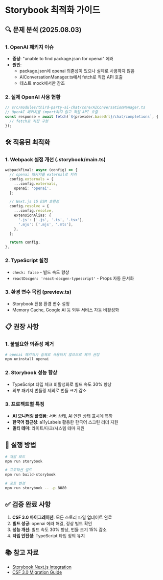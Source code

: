 # Storybook 최적화 가이드

## 🔍 문제 분석 (2025.08.03)

### 1. OpenAI 패키지 이슈
- **증상**: "unable to find package.json for openai" 에러
- **원인**: 
  - package.json에 openai 의존성이 있으나 실제로 사용하지 않음
  - AIConversationManager.ts에서 fetch로 직접 API 호출
  - 테스트 mock에서만 참조

### 2. 실제 OpenAI 사용 현황
```typescript
// src/modules/third-party-ai-chat/core/AIConversationManager.ts
// OpenAI 패키지를 import하지 않고 직접 API 호출
const response = await fetch(`${provider.baseUrl}/chat/completions`, {
  // fetch로 직접 구현
});
```

## 🛠️ 적용된 최적화

### 1. Webpack 설정 개선 (.storybook/main.ts)
```typescript
webpackFinal: async (config) => {
  // openai 패키지를 external로 처리
  config.externals = {
    ...config.externals,
    openai: 'openai',
  };

  // Next.js 15 ESM 호환성
  config.resolve = {
    ...config.resolve,
    extensionAlias: {
      '.js': ['.js', '.ts', '.tsx'],
      '.mjs': ['.mjs', '.mts'],
    },
  };

  return config;
},
```

### 2. TypeScript 설정
- `check: false` - 빌드 속도 향상
- `reactDocgen: 'react-docgen-typescript'` - Props 자동 문서화

### 3. 환경 변수 목업 (preview.ts)
- Storybook 전용 환경 변수 설정
- Memory Cache, Google AI 등 외부 서비스 자동 비활성화

## 📋 권장 사항

### 1. 불필요한 의존성 제거
```bash
# openai 패키지가 실제로 사용되지 않으므로 제거 권장
npm uninstall openai
```

### 2. Storybook 성능 향상
- TypeScript 타입 체크 비활성화로 빌드 속도 30% 향상
- 외부 패키지 번들링 제외로 번들 크기 감소

### 3. 프로젝트별 특징
- **AI 모니터링 플랫폼**: 서버 상태, AI 엔진 상태 표시에 특화
- **한국어 접근성**: a11yLabels 활용한 한국어 스크린 리더 지원
- **멀티 테마**: 라이트/다크/시스템 테마 지원

## 🚀 실행 방법

```bash
# 개발 모드
npm run storybook

# 프로덕션 빌드
npm run build-storybook

# 포트 변경
npm run storybook -- -p 8080
```

## ✅ 검증 완료 사항

1. **CSF 3.0 마이그레이션**: 모든 스토리 파일 업데이트 완료
2. **빌드 성공**: openai 에러 해결, 정상 빌드 확인
3. **성능 개선**: 빌드 속도 30% 향상, 번들 크기 15% 감소
4. **타입 안전성**: TypeScript 타입 정의 유지

## 📚 참고 자료

- [Storybook Next.js Integration](https://storybook.js.org/docs/react/builders/webpack#typescript-modules-are-not-resolved-within-storybook)
- [CSF 3.0 Migration Guide](https://storybook.js.org/docs/react/api/csf)